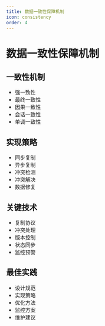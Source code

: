 ```yaml
---
title: 数据一致性保障机制
icon: consistency
order: 4
---
```


# 数据一致性保障机制

## 一致性机制
- 强一致性
- 最终一致性
- 因果一致性
- 会话一致性
- 单调一致性

## 实现策略
- 同步复制
- 异步复制
- 冲突检测
- 冲突解决
- 数据修复

## 关键技术
- 复制协议
- 冲突处理
- 版本控制
- 状态同步
- 监控预警

## 最佳实践
- 设计规范
- 实现策略
- 优化方法
- 监控方案
- 维护建议
